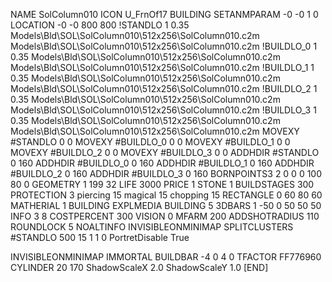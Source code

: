 NAME SolColumn010
ICON U_FrnOf17
BUILDING
SETANMPARAM -0 -0 1 0
LOCATION -0 -0 800 800
!STANDLO      1 0.35 Models\Bld\SOL\SolColumn010\512x256\SolColumn010.c2m Models\Bld\SOL\SolColumn010\512x256\SolColumn010.c2m
!BUILDLO_0    1 0.35 Models\Bld\SOL\SolColumn010\512x256\SolColumn010.c2m Models\Bld\SOL\SolColumn010\512x256\SolColumn010.c2m
!BUILDLO_1    1 0.35 Models\Bld\SOL\SolColumn010\512x256\SolColumn010.c2m Models\Bld\SOL\SolColumn010\512x256\SolColumn010.c2m
!BUILDLO_2    1 0.35 Models\Bld\SOL\SolColumn010\512x256\SolColumn010.c2m Models\Bld\SOL\SolColumn010\512x256\SolColumn010.c2m
!BUILDLO_3    1 0.35 Models\Bld\SOL\SolColumn010\512x256\SolColumn010.c2m Models\Bld\SOL\SolColumn010\512x256\SolColumn010.c2m
MOVEXY #STANDLO   0 0
MOVEXY #BUILDLO_0 0 0
MOVEXY #BUILDLO_1 0 0
MOVEXY #BUILDLO_2 0 0
MOVEXY #BUILDLO_3 0 0
ADDHDIR #STANDLO 0 160
ADDHDIR #BUILDLO_0 0 160
ADDHDIR #BUILDLO_1 0 160
ADDHDIR #BUILDLO_2 0 160
ADDHDIR #BUILDLO_3 0 160
BORNPOINTS3 2 0 0 0 100 80 0
GEOMETRY 1 199 32
LIFE     3000
PRICE 1 STONE 1
BUILDSTAGES 300
PROTECTION 3 piercing 15 magical 15 chopping 15
RECTANGLE    0 60 80 60
MATHERIAL 1 BUILDING
EXPLMEDIA BUILDING 5
3DBARS 1 -50 0 50 50 50
INFO 3 8
COSTPERCENT 300
VISION 0
MFARM 200
ADDSHOTRADIUS 110
ROUNDLOCK 5
NOALTINFO
INVISIBLEONMINIMAP
SPLITCLUSTERS #STANDLO 500 15 1 1 0
PortretDisable True

INVISIBLEONMINIMAP
IMMORTAL
BUILDBAR -4 0 4 0
TFACTOR FF776960
CYLINDER 20 170
ShadowScaleX 2.0
ShadowScaleY 1.0
[END]
